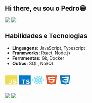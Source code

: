 ## Hi there, eu sou o Pedro😁

<div>
<img height="180em" src="https://github-readme-stats.vercel.app/api?username=pedrovjesus&show_icons=true&theme=dark" />
<img height="180em" src="https://github-readme-stats.vercel.app/api/top-langs/?username=pedrovjesus&layout=compact&show_icons=true&theme=dark" />
</div>

<div>
<h2>Habilidades e Tecnologias</h2> 

- **Linguagens:** JavaScript, Typescript
- **Frameworks:** React, Node.js
- **Ferramentas:** Git, Docker
- **Outras:** SQL, NoSQL

<div style="display: inline_block"><br>
    <img align="center" alt="pedro-Js" height="30" width="40" src="https://raw.githubusercontent.com/devicons/devicon/master/icons/javascript/javascript-plain.svg">
    <img align="center" alt="pedro-Ts" height="30" width="40" src="https://raw.githubusercontent.com/devicons/devicon/master/icons/typescript/typescript-plain.svg">
    <img align="center" alt="pedro-React" height="30" width="40" src="https://raw.githubusercontent.com/devicons/devicon/master/icons/react/react-original.svg">
    <img align="center" alt="pedro-HTML" height="30" width="40" src="https://raw.githubusercontent.com/devicons/devicon/master/icons/html5/html5-original.svg">
    <img align="center" alt="pedro-CSS" height="30" width="40" src="https://raw.githubusercontent.com/devicons/devicon/master/icons/css3/css3-original.svg">
</div>
</div>

##



 
<div> 
  <a href = "mailto:pedroferreira00jesus@gmail.com"><img src="https://img.shields.io/badge/-Gmail-%23333?style=for-the-badge&logo=gmail&logoColor=white" target="_blank"></a>
  <a href="www.linkedin.com/in/pedro-jesus-386a6628a" target="_blank"><img src="https://img.shields.io/badge/-LinkedIn-%230077B5?style=for-the-badge&logo=linkedin&logoColor=white" target="_blank"></a> 
</div>
